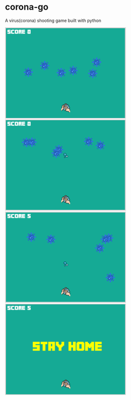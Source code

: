 # corona-go
A virus(corona) shooting  game built with python

<img src="https://github.com/neeleshio/stock-images/blob/master/ss1.PNG" height="300" width="400"> <img src="https://github.com/neeleshio/stock-images/blob/master/ss2.PNG" height="300" width="400"><img src="https://github.com/neeleshio/stock-images/blob/master/ss3.PNG" height="300" width="400"><img src="https://github.com/neeleshio/stock-images/blob/master/ss4.PNG" height="300" width="400">
